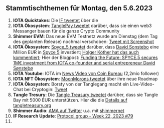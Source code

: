 ## Stammtischthemen für Montag, den 5.6.2023

1. **IOTA Quicktakes**: Die [IF tweetet]() über die 
2. **IOTA Ökosystem**: [TanglePay tweetet](https://twitter.com/tanglepaycom/status/1663392786580901888?s=20) darüber, dass sie einen web3 Messanger bauen für die ganze Crypto Community
3. **Shimmer EVM**: Das neue EVM Testnetz wurde am Dienstag (dem Tag des geplanten Release) nochmal verschoben: [Tweet mit Screenshot](https://twitter.com/Vrom14286662/status/1663434516621410304?s=20)
4. **IOTA Ökosystem**: [Spyce_5 tweetet](https://twitter.com/SPYCE_5/status/1663442651251724289?s=20) darüber, dass [David Sonstebo](https://twitter.com/DavidSonstebo) eine Million EUR in [Spyce 5](https://twitter.com/SPYCE_5) investiert; [Holger Köther hat das auch kommentiert](https://twitter.com/HolgerKoether/status/1663454777781436416?s=20); Hier der Blogpost: [Funding the Future: SPYCE.5 secures 1M€ investment from IOTA co-founder and serial entrepreneur David Sønstebø](https://medium.com/spyce5/funding-the-future-spyce-5-9298251df989)
5. **IOTA Youtube**: IOTA im [News Video von Coin Bureau](https://youtu.be/s6FMRvs5zX4?t=1056) (2,2mio follower)
6. **IOTA NFT Ökosystem**: [MoonMorons tweetet](https://twitter.com/MoonMorons/status/1663472924127264770?s=20) über ihre neue Roadmap
7. **IOTA Ökosystem**: Borsty von der Tanglegang macht ein Live-Video-Chat bei Cryptogin: [Tweet](https://twitter.com/GangTangleTalk/status/1663495358293463042?s=20)
8. **Tangle Tresury**: Die [Tangle Treasury tweetet](https://twitter.com/TangleTreasury/status/1663616737261281281?s=20) darüber, dass sie Tangle Bay mit 5000 EUR unterstützen. Hier die die [Details auf tangletreasury.org](https://www.tangletreasury.org/proposal-detailed?recordId=recSzDFHabAtu8XmI)
9. **Shimmer Audio**: [AMA auf Twitter](https://twitter.com/cryptochefs_io/status/1663577669630345221?s=20) u.a. mit [shimmernet](https://twitter.com/shimmernet)
10. **IF Research Update**: [Protocol group - Week 22, 2023 #79](https://github.com/iotaledger/research-updates/discussions/79)
11. 
